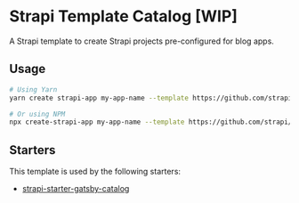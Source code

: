 # Strapi Template Catalog [WIP]

A Strapi template to create Strapi projects pre-configured for blog apps.

## Usage

```bash
# Using Yarn
yarn create strapi-app my-app-name --template https://github.com/strapi/strapi-template-catalog

# Or using NPM
npx create-strapi-app my-app-name --template https://github.com/strapi/strapi-template-catalog
```

## Starters

This template is used by the following starters:

* [strapi-starter-gatsby-catalog](https://github.com/strapi/strapi-starter-gatsby-catalog)
